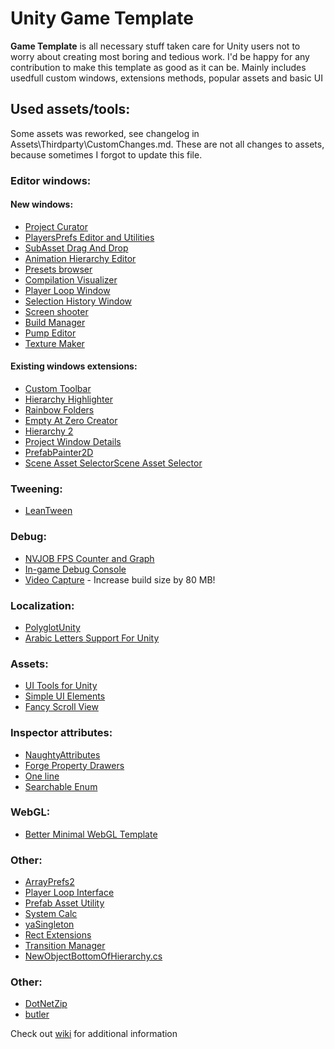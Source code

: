 # Unity Game Template
**Game Template** is all necessary stuff taken care for Unity users not to worry about creating most boring and tedious work. I'd be happy for any contribution to make this template as good as it can be.
Mainly includes usedfull custom windows, extensions methods, popular assets and basic UI
## Used assets/tools:
Some assets was reworked, see changelog in Assets\Thirdparty\CustomChanges.md. These are not all changes to assets, because sometimes I forgot to update this file.

### Editor windows:
#### New windows:
 * [Project Curator](https://github.com/ogxd/project-curator)
 * [PlayersPrefs Editor and Utilities](https://assetstore.unity.com/packages/tools/playersprefs-editor-and-utilities-26656)
 * [SubAsset Drag And Drop](https://github.com/Maligan/unity-subassets-drag-and-drop)
 * [Animation Hierarchy Editor](https://github.com/s-m-k/Unity-Animation-Hierarchy-Editor)
 * [Presets browser](https://github.com/rfadeev/presets-browser)
 * [Compilation Visualizer](https://github.com/needle-tools/compilation-visualizer)
 * [Player Loop Window](https://gist.github.com/karljj1/978d76de9c93b20bd9761825ccf08fdf)
 * [Selection History Window](https://github.com/Team-on/unity-history-window)
 * [Screen shooter](https://github.com/Team-on/UnityScreenShooter)
 * [Build Manager](https://github.com/Team-on/UnityBuildManager)
 * [Pump Editor](https://github.com/rfadeev/pump-editor)
 * [Texture Maker](https://github.com/M-Fatah/texture_maker)
 
#### Existing windows extensions:
 * [Custom Toolbar](https://github.com/Team-on/CustomToolbar)
 * [Hierarchy Highlighter](https://github.com/2irate2migrate/HierarchyHighlighter)
 * [Rainbow Folders](https://github.com/PhannGor/unity3d-rainbow-folders)
 * [Empty At Zero Creator](https://assetstore.unity.com/packages/tools/utilities/empty-at-zero-creator-97576)
 * [Hierarchy 2](https://assetstore.unity.com/packages/tools/utilities/hierarchy-2-166483)
 * [Project Window Details](https://github.com/Team-on/ProjectWindowDetails)
 * [PrefabPainter2D ](https://gist.github.com/SiarheiPilat/5f4ce26297492341c5d2d40a0e3902cf)
 * [Scene Asset SelectorScene Asset Selector](https://github.com/baba-s/UniSceneAssetSelector)
 
 ### Tweening:
  * [LeanTween](https://assetstore.unity.com/packages/tools/animation/leantween-3595)
  
 ### Debug:
  * [NVJOB FPS Counter and Graph](https://nvjob.itch.io/fps-counter-and-graph)
  * [In-game Debug Console](https://github.com/yasirkula/UnityIngameDebugConsole)
  * [Video Capture](https://assetstore.unity.com/packages/tools/video/video-capture-75653) - Increase build size by 80 MB!
  
 ### Localization:
  * [PolyglotUnity](https://github.com/agens-no/PolyglotUnity)
  * [Arabic Letters Support For Unity](https://github.com/Konash/arabic-support-unity )
  
 ### Assets:
  * [UI Tools for Unity](https://assetstore.unity.com/packages/tools/gui/ui-tools-for-unity-124299)
  * [Simple UI Elements](https://assetstore.unity.com/packages/2d/gui/icons/simple-ui-elements-53276)
  * [Fancy Scroll View](https://github.com/setchi/FancyScrollView)
  
### Inspector attributes:
  * [NaughtyAttributes](https://github.com/dbrizov/NaughtyAttributes/)
  * [Forge Property Drawers](https://github.com/rfadeev/unity-forge-property-drawers)
  * [One line](https://github.com/slavniyteo/one-line)
  * [Searchable Enum](https://github.com/roboryantron/UnityEditorJunkie)
  
### WebGL:
  * [Better Minimal WebGL Template](https://seansleblanc.itch.io/better-minimal-webgl-template)
  
### Other:
  * [ArrayPrefs2](http://wiki.unity3d.com/index.php/ArrayPrefs2)
  * [Player Loop Interface](https://github.com/Baste-RainGames/PlayerLoopInterface)
  * [Prefab Asset Utility](https://github.com/MileyHollenberg/PrefabAssetUtility)
  * [System Calc](https://github.com/LightGive/SystemCalc)
  * [yaSingleton](https://github.com/jedybg/yaSingleton)
  * [Rect Extensions](https://github.com/slavniyteo/rect-ex)
  * [Transition Manager](https://github.com/LightGive/TransitionManager)
  * [NewObjectBottomOfHierarchy.cs](https://gist.github.com/SiarheiPilat/4ed2c47a8d0882f266d676afd4b4fa48)
  
 ### Other:
 * [DotNetZip](https://archive.codeplex.com/?p=DotNetZip)
 * [butler](https://itch.io/docs/butler/)
   
Check out [wiki](https://github.com/Team-on/UnityGameTemplate/wiki) for additional information

